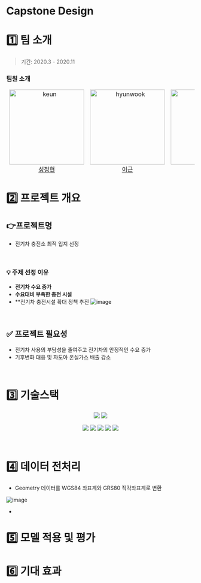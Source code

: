# Capstone Design

# 1️⃣ 팀 소개
> 기간: 2020.3 - 2020.11

### 팀원 소개
<table align="center">
  <thead>
    <td align="center">
      <img src="https://github.com/user-attachments/assets/2ac872ec-4bdf-4641-89fb-ad6b7a25ffef" width=200 alt="keun"/><br />
      <a href=''>성정현</a><br />
    </td>
    <td align="center">
      <img src="https://github.com/user-attachments/assets/2ac872ec-4bdf-4641-89fb-ad6b7a25ffef" width=200 alt="hyunwook"/><br />
      <a href='https://github.com/REROUN'>이근</a><br/>
    </td>
    <td align="center">
      <img src="https://github.com/user-attachments/assets/cc530771-7cb4-4cf7-88de-136062c51032" width=200 alt="yugyeong"/><br />
      <a href=''>길경서</a><br />
    </td>
    <td align="center">
      <img src="https://github.com/user-attachments/assets/2ac872ec-4bdf-4641-89fb-ad6b7a25ffef" width=200 alt="hansol"/><br />
      <a href=''>최재우</a><br />
    </td>
  </thead>
</table>

# 2️⃣ 프로젝트 개요
## 👉프로젝트명
- 전기차 충전소 최적 입지 선정

<br/>

### 💡 주제 선정 이유 <br/>
- **전기차 수요 증가**
- **수요대비 부족한 충전 시설**
- **전기차 충전시설 확대 정책 추진
![image](https://github.com/user-attachments/assets/a7196791-84c4-4ec0-997f-f201959e62c1)


<br/>

## ✅ 프로젝트 필요성
- 전기차 사용의 부담성을 줄여주고 전기차의 안정적인 수요 증가
- 기후변화 대응 및 자도아 온실가스 배출 감소
  
<br/>

# 3️⃣ 기술스택
<p align="center">
  <img src="https://img.shields.io/badge/colab-0078d7.svg?style=for-the-badge&logo=colab&logoColor=white">
  <img src="https://img.shields.io/badge/python-0078d7.svg?style=for-the-badge&logo=python&logoColor=white">
</p>
<p align="center">
  <img src="https://img.shields.io/badge/optuna-0078d7.svg?style=for-the-badge&logo=optuna&logoColor=white">
  <img src="https://img.shields.io/badge/folium-0078d7.svg?style=for-the-badge&logo=folium&logoColor=white">
  <img src="https://img.shields.io/badge/selenium-0078d7.svg?style=for-the-badge&logo=selenium&logoColor=white">
  <img src="https://img.shields.io/badge/pandas-0078d7.svg?style=for-the-badge&logo=pandas&logoColor=white">
  <img src="https://img.shields.io/badge/bootstrap-0078d7.svg?style=for-the-badge&logo=bootstrap&logoColor=white">
</p>

<br/>

# 4️⃣ 데이터 전처리

- Geometry 데이터를 WGS84 좌표계와 GRS80 직각좌표계로 변환

![image](https://github.com/user-attachments/assets/70049d9c-d6aa-4a5f-b258-4fedab7742e2)

- 

# 5️⃣ 모델 적용 및 평가

# 6️⃣ 기대 효과
